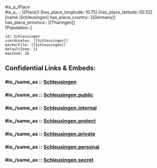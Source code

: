 ﻿---
confidential: public
isDeleted: false
location:
- 50.52
- 10.75
mapmarker: city
mapzoom:
- 7
- 12
SpocWebEntityId: 34035
tags:
- geo/City
type: City
---

#is_a_/Place  
#is_a_ :: [[Place]] 
[has_place_longitude::10.75] 
[has_place_latitude::50.52] 
[name::Schleusingen] 
has_place_country:: [[Germany]]  
has_place_province:: [[Thüringen]]  
[Population::] 



```leaflet
id: Schleusingen
coordinates: [[Schleusingen]] 
markerFile: [[Schleusingen]] 
defaultZoom: 11 
maxZoom: 18
```


## Confidential Links & Embeds: 

### #is_/same_as :: [Schleusingen](/_Standards/Earth/Continent/Europe/Europe~Central/Germany/Germany~East/Thüringen/counties~TH/Hildburghausen/cities~Hildburghausen/Schleusingen.md) 

### #is_/same_as :: [Schleusingen.public](/_public/Earth/Continent/Europe/Europe~Central/Germany/Germany~East/Thüringen/counties~TH/Hildburghausen/cities~Hildburghausen/Schleusingen.public.md) 

### #is_/same_as :: [Schleusingen.internal](/_internal/Earth/Continent/Europe/Europe~Central/Germany/Germany~East/Thüringen/counties~TH/Hildburghausen/cities~Hildburghausen/Schleusingen.internal.md) 

### #is_/same_as :: [Schleusingen.protect](/_protect/Earth/Continent/Europe/Europe~Central/Germany/Germany~East/Thüringen/counties~TH/Hildburghausen/cities~Hildburghausen/Schleusingen.protect.md) 

### #is_/same_as :: [Schleusingen.private](/_private/Earth/Continent/Europe/Europe~Central/Germany/Germany~East/Thüringen/counties~TH/Hildburghausen/cities~Hildburghausen/Schleusingen.private.md) 

### #is_/same_as :: [Schleusingen.personal](/_personal/Earth/Continent/Europe/Europe~Central/Germany/Germany~East/Thüringen/counties~TH/Hildburghausen/cities~Hildburghausen/Schleusingen.personal.md) 

### #is_/same_as :: [Schleusingen.secret](/_secret/Earth/Continent/Europe/Europe~Central/Germany/Germany~East/Thüringen/counties~TH/Hildburghausen/cities~Hildburghausen/Schleusingen.secret.md)

